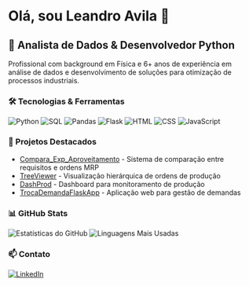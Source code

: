 # Olá, sou Leandro Avila 👋

## 💼 Analista de Dados & Desenvolvedor Python

Profissional com background em Física e 6+ anos de experiência em análise de dados e desenvolvimento de soluções para otimização de processos industriais.

### 🛠️ Tecnologias & Ferramentas
![Python](https://img.shields.io/badge/-Python-3776AB?style=flat&logo=python&logoColor=white) 
![SQL](https://img.shields.io/badge/-SQL-4479A1?style=flat&logo=MySQL&logoColor=white) 
![Pandas](https://img.shields.io/badge/-Pandas-150458?style=flat&logo=pandas&logoColor=white) 
![Flask](https://img.shields.io/badge/-Flask-000000?style=flat&logo=Flask&logoColor=white) 
![HTML](https://img.shields.io/badge/-HTML5-E34F26?style=flat&logo=html5&logoColor=white) 
![CSS](https://img.shields.io/badge/-CSS3-1572B6?style=flat&logo=css3&logoColor=white) 
![JavaScript](https://img.shields.io/badge/-JavaScript-F7DF1E?style=flat&logo=javascript&logoColor=black) 

### 🚀 Projetos Destacados
- [Compara_Exp_Aproveitamento](https://github.com/leandrofavila/Compara_Exp_Aproveitamento)  - Sistema de comparação entre requisitos e ordens MRP
- [TreeViewer](https://github.com/leandrofavila/TreeViewer)  - Visualização hierárquica de ordens de produção
- [DashProd](https://github.com/leandrofavila/DashProd)  - Dashboard para monitoramento de produção
- [TrocaDemandaFlaskApp](https://github.com/leandrofavila/TrocaDemandaFlaskApp)  - Aplicação web para gestão de demandas

### 📊 GitHub Stats
![Estatísticas do GitHub](https://github-readme-stats.vercel.app/api?username=leandrofavila&show_icons=true&theme=radical) 
![Linguagens Mais Usadas](https://github-readme-stats.vercel.app/api/top-langs/?username=leandrofavila&layout=compact&theme=radical) 

### 📫 Contato
[![LinkedIn](https://img.shields.io/badge/-LinkedIn-0077B5?style=flat&logo=LinkedIn&logoColor=white) ](https://www.linkedin.com/in/leandro-avila-9827bb284/) 
